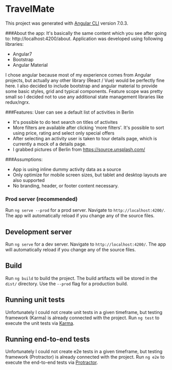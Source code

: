 # TravelMate

This project was generated with [Angular CLI](https://github.com/angular/angular-cli) version 7.0.3.

###About the app:
It's basically the same content which you see after going to: http://localhost:4200/about. Application was developed using following libraries:
* Angular7
* Bootstrap
* Angular Material

I chose angular because most of my experience comes from Angular projects, but actually any other library (React / Vue) would be perfectly fine here. I also decided to include bootstrap and angular material to provide some basic styles, grid and typical components. Feature scope was pretty small so I decided not to use any additional state management libraries like redux/ngrx.

###Features:
User can see a default list of activities in Berlin
* It's possible to do text search on titles of activites
* More filters are available after clicking 'more filters'. It's possible to sort using price, rating and select only special offers
* After selecting an activity user is taken to tour details page, which is currently a mock of a details page.
* I grabbed pictures of Berlin from https://source.unsplash.com/


###Assumptions:
* App is using inline dummy activity data as a source
* Only optimize for mobile screen sizes, but tablet and desktop layouts are also supported
* No branding, header, or footer content necessary.



### Prod server (recommended)
Run `ng serve --prod` for a prod server. Navigate to `http://localhost:4200/`. The app will automatically reload if you change any of the source files.

## Development server
Run `ng serve` for a dev server. Navigate to `http://localhost:4200/`. The app will automatically reload if you change any of the source files.


## Build
Run `ng build` to build the project. The build artifacts will be stored in the `dist/` directory. Use the `--prod` flag for a production build.

## Running unit tests
Unfortunately I could not create unit tests in a given timeframe, but testing framework (Karma) is already connected with the project.
Run `ng test` to execute the unit tests via [Karma](https://karma-runner.github.io).

## Running end-to-end tests
Unfortunately I could not create e2e tests in a given timeframe, but testing framework (Protractor) is already connected with the project.
Run `ng e2e` to execute the end-to-end tests via [Protractor](http://www.protractortest.org/).

